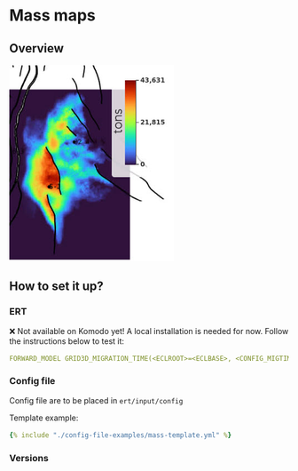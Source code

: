 # Mass maps

## Overview

![image alt ><](mass-map.jpg)

## How to set it up?

### ERT

❌ Not available on Komodo yet! A local installation is needed for now. Follow the instructions below to test it:


```yaml
FORWARD_MODEL GRID3D_MIGRATION_TIME(<ECLROOT>=<ECLBASE>, <CONFIG_MIGTIME>=<CONFIG_PATH>/../input/config/grid3d_migration_time.yml)
```

### Config file

Config file are to be placed in `ert/input/config`

Template example:

~~~ yaml title="grid3d_co2_mass_map.yml"
{% include "./config-file-examples/mass-template.yml" %}
~~~


### Versions
